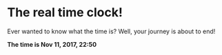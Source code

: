 # The real time clock!

Ever wanted to know what the time is? Well, your journey is about to end!

**The time is Nov 11, 2017, 22:50**